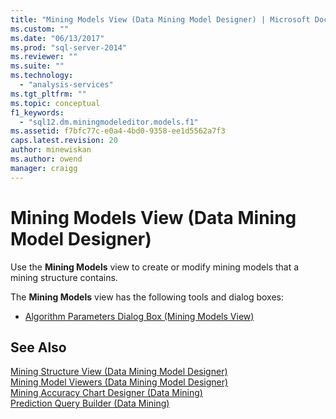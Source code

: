 ```yaml
---
title: "Mining Models View (Data Mining Model Designer) | Microsoft Docs"
ms.custom: ""
ms.date: "06/13/2017"
ms.prod: "sql-server-2014"
ms.reviewer: ""
ms.suite: ""
ms.technology: 
  - "analysis-services"
ms.tgt_pltfrm: ""
ms.topic: conceptual
f1_keywords: 
  - "sql12.dm.miningmodeleditor.models.f1"
ms.assetid: f7bfc77c-e0a4-4bd0-9358-ee1d5562a7f3
caps.latest.revision: 20
author: minewiskan
ms.author: owend
manager: craigg
---
```

# Mining Models View (Data Mining Model Designer)
  Use the **Mining Models** view to create or modify mining models that a mining structure contains.  
  
 The **Mining Models** view has the following tools and dialog boxes:  
  
-   [Algorithm Parameters Dialog Box &#40;Mining Models View&#41;](algorithm-parameters-dialog-box-mining-models-view.md)  
  
## See Also  
 [Mining Structure View &#40;Data Mining Model Designer&#41;](mining-structure-view-data-mining-model-designer.md)   
 [Mining Model Viewers &#40;Data Mining Model Designer&#41;](mining-model-viewers-data-mining-model-designer.md)   
 [Mining Accuracy Chart Designer &#40;Data Mining&#41;](mining-accuracy-chart-designer-data-mining.md)   
 [Prediction Query Builder &#40;Data Mining&#41;](prediction-query-builder-data-mining.md)  
  
  
